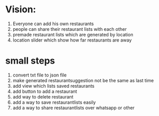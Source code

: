 # Vision:

1) Everyone can add his own restaurants
2) people can share their restaurant lists with each other
3) premade restaurant lists which are generated by location
4) location slider which show how far restaurants are away

# small steps

1) convert txt file to json file
2) make generated restaurantsuggestion not be the same as last time
3) add view which lists saved restaurants
4) add button to add a restaurant
5) add way to delete restaurant
6) add a way to save restaurantlists easily
7) add a way to share restaurantlists over whatsapp or other